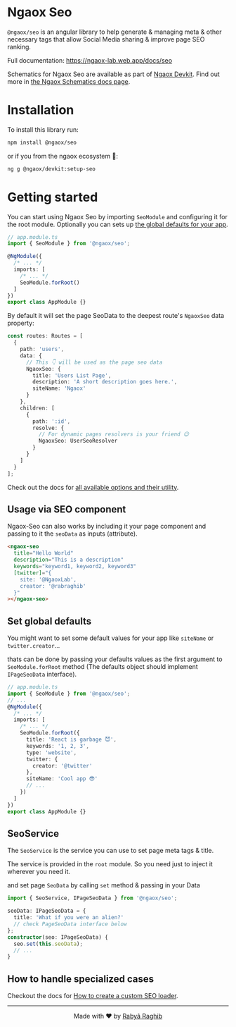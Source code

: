 # Ngaox Seo

`@ngaox/seo` is an angular library to help generate & managing meta & other necessary tags that allow Social Media sharing & improve page SEO ranking.

Full documentation: https://ngaox-lab.web.app/docs/seo

Schematics for Ngaox Seo are available as part of [Ngaox Devkit](https://www.npmjs.com/package/@ngaox/devkit). Find out more in [the Ngaox Schematics docs page](https://ngaox-lab.web.app/docs/schematics).

# Installation

To install this library run:

```bash
npm install @ngaox/seo
```

or if you from the ngaox ecosystem 🤝:

```bash
ng g @ngaox/devkit:setup-seo
```

# Getting started

You can start using Ngaox Seo by importing `SeoModule` and configuring it for the root module. Optionally you can sets up [the global defaults for your app](#set-global-defaults).

```ts
// app.module.ts
import { SeoModule } from '@ngaox/seo';

@NgModule({
  /* ... */
  imports: [
    /* ... */
    SeoModule.forRoot()
  ]
})
export class AppModule {}
```

By default it will set the page SeoData to the deepest route's `NgaoxSeo` data property:

```ts
const routes: Routes = [
  {
    path: 'users',
    data: {
      // This 👇 will be used as the page seo data
      NgaoxSeo: {
        title: 'Users List Page',
        description: 'A short description goes here.',
        siteName: 'Ngaox'
      }
    },
    children: [
      {
        path: ':id',
        resolve: {
          // For dynamic pages resolvers is your friend 😉
          NgaoxSeo: UserSeoResolver
        }
      }
    ]
  }
];
```

Check out the docs for [all available options and their utility](https://ngaox-lab.web.app/docs/seo#available-seo-options).

## Usage via SEO component

Ngaox-Seo can also works by including it your page component and passing to it the `seoData` as inputs (attribute).

```html
<ngaox-seo
  title="Hello World"
  description="This is a description"
  keywords="keyword1, keyword2, keyword3"
  [twitter]="{
    site: '@NgaoxLab',
    creator: '@rabraghib'
  }"
></ngaox-seo>
```

## Set global defaults

You might want to set some default values for your app like `siteName` or `twitter.creator`...

thats can be done by passing your defaults values as the first argument to `SeoModule.forRoot` method (The defaults object should implement `IPageSeoData` interface).

```ts
// app.module.ts
import { SeoModule } from '@ngaox/seo';
// ...
@NgModule({
  /* ... */
  imports: [
    /* ... */
    SeoModule.forRoot({
      title: 'React is garbage 😈',
      keywords: '1, 2, 3',
      type: 'website',
      twitter: {
        creator: '@twitter'
      },
      siteName: 'Cool app 😎'
      // ...
    })
  ]
})
export class AppModule {}
```

## SeoService

The `SeoService` is the service you can use to set page meta tags & title.

The service is provided in the `root` module. So you need just to inject it wherever you need it.

and set page `SeoData` by calling `set` method & passing in your Data

```ts
import { SeoService, IPageSeoData } from '@ngaox/seo';

seoData: IPageSeoData = {
  title: 'What if you were an alien?'
  // check PageSeoData interface below
};
constructor(seo: IPageSeoData) {
  seo.set(this.seoData);
  // ...
}
```

## How to handle specialized cases

Checkout the docs for [How to create a custom SEO loader](https://ngaox-lab.web.app/docs/advanced/custom-seo-loader).

---

<p align="center">Made with ❤️ by <a href="https://www.rabraghib.me">Rabyâ Raghib</a></p>
